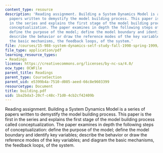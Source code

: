 ```yaml
---
content_type: resource
description: 'Reading assignment. Building a System Dynamics Model is a series of
  papers written to demystify the model building process. This paper is the first
  in the series and explains the first stage of the model building process called
  conceptualization. The paper examines in depth the following steps of conceptualization:
  define the purpose of the model; define the model boundary and identify key variables;
  describe the behavior or draw the reference modes of the key variables; and diagram
  the basic mechanisms, the feedback loops, of the system.'
file: /courses/15-988-system-dynamics-self-study-fall-1998-spring-1999/1ba2bda320cfc48c71d04cb2cf42409b_building.pdf
file_type: application/pdf
learning_resource_types:
- Readings
license: https://creativecommons.org/licenses/by-nc-sa/4.0/
ocw_type: OCWFile
parent_title: Readings
parent_type: CourseSection
parent_uid: e5399b4a-7510-d085-aeed-66c8e9603399
resourcetype: Document
title: building.pdf
uid: 1ba2bda3-20cf-c48c-71d0-4cb2cf42409b
---
```

Reading assignment. Building a System Dynamics Model is a series of papers written to demystify the model building process. This paper is the first in the series and explains the first stage of the model building process called conceptualization. The paper examines in depth the following steps of conceptualization: define the purpose of the model; define the model boundary and identify key variables; describe the behavior or draw the reference modes of the key variables; and diagram the basic mechanisms, the feedback loops, of the system.